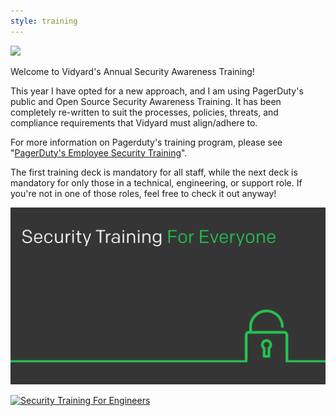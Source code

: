```yaml
---
style: training
---
```


![](/assets/img/security-training-icon.svg)

Welcome to Vidyard's Annual Security Awareness Training! 

This year I have opted for a new approach, and I am using PagerDuty's public and Open Source Security Awareness Training. It has been completely re-written to suit the processes, policies, threats, and compliance requirements that Vidyard must align/adhere to. 

For more information on Pagerduty's training program, please see "[PagerDuty's Employee Security Training](https://www.pagerduty.com/blog/security-training-at-pagerduty)".



The first training deck is mandatory for all staff, while the next deck is mandatory for only those in a technical, engineering, or support role. If you're not in one of those roles, feel free to check it out anyway! 


[![Security Training For Everyone](./slides/for_everyone/for_everyone.001.jpeg)](/for_everyone)


[![Security Training For Engineers](./slides/for_engineers/for_engineers.001.jpeg)](/for_engineers)




